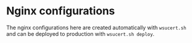 # Nginx configurations

The nginx configurations here are created automatically with `wsucert.sh` and can be deployed to production with `wsucert.sh deploy`.
